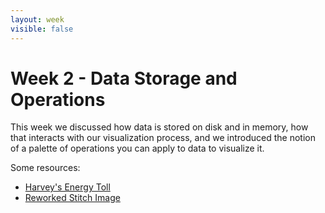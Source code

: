 ```yaml
---
layout: week
visible: false
---
```


# Week 2 - Data Storage and Operations

This week we discussed how data is stored on disk and in memory, how that
interacts with our visualization process, and we introduced the notion of a
palette of operations you can apply to data to visualize it.

Some resources:

 * [Harvey's Energy Toll](https://www.axios.com/the-latest-on-harveys-energy-toll-2479055875.html)
 * <a href="../week01/images/stitch_reworked.png" download>Reworked Stitch Image</a>

